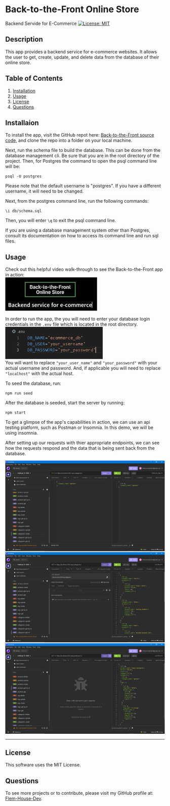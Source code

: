 # Back-to-the-Front Online Store
  Backend Servide for E-Commerce
  [![License: MIT](https://img.shields.io/badge/License-MIT-yellow.svg)](https://opensource.org/licenses/MIT)
  ## Description
  This app provides a backend service for e-commerce websites. It allows the user to get, create, update, and delete data from the database of their online store.
  ## Table of Contents

  1. [Installation](#Installation)
  2. [Usage](#Usage)
  3. [License](#License)
  4. [Questions](#Questions)

  ## Installaion
  To install the app, visit the GitHub repot here: [Back-to-the-Front source code](https://github.com/Flem-House-Dev/Back-to-the-Front-Online-Store), and clone the repo into a folder on your local machine.

  Next, run the schema file to build the database. This can be done from the database management cli. Be sure that you are in the root directory of the project. Then, for Postgres the command to open the psql command line will be:
  ```
  psql -U postgres
  ```
  Please note that the default username is "postgres". If you have a different username, it will need to be changed.

  Next, from the postgres command line, run the following commands:

  ``` 
  \i db/schema.sql
  ```

  Then, you will enter `\q` to exit the psql command line.

  If you are using a database management system other than Postgres, consult its documentation on how to access its command line and run sql files.
  
  ## Usage
  Check out this helpful video walk-through to see the Back-to-the-Front app in action:</br>
  [![Video Walk-through](./assets/Back-to-the-Front-sm.jpg)](https://drive.google.com/file/d/1_7SlJeb26ERyXQxcwjV2r-jmVLoLcr73/view?usp=sharing)
  <!-- [Video Walk-through](https://drive.google.com/file/d/1wy3P8qBdW6BavywI5Zw3tZV2xZbCj6es/view?usp=sharing) -->

  In order to run the app, the you will need to enter your database login credentials in the `.env` file which is located in the root directory.
  ![env file](./assets/env_file.PNG)</br>
  You will want to replace `"your_user_name"` and `"your_password"` with your actual username and password. And, if applicable you will need to replace `"localhost"` with the actual host.</br>

  To seed the database, run:
  ```
  npm run seed
  ```

  After the database is seeded, start the server by running:
  ```
  npm start
  ```

  To get a glimpse of the app's capabilities in action, we can use an api testing platform, such as Postman or Insomnia. In this demo, we will be using insomnia. 

  After setting up our requests with thier appropriate endpoints, we can see how the requests respond and the data that is being sent back from the database.
  
 ![Category-create](./assets/Category_create.PNG)
 ![Category-get-all](./assets/Category-get-all.PNG)
 ![Product-get-by-id](./assets/Product_get_by_id.PNG) 

  ***

  ## License
  This software uses the MIT License.
  ## Questions
  To see more projects or to contribute, please visit my GitHub profile at: [Flem-House-Dev](https://github.com/Flem-House-Dev).
